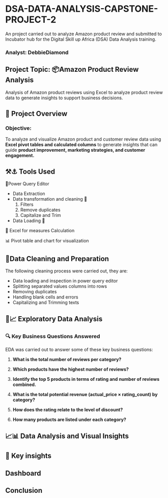 # DSA-DATA-ANALYSIS-CAPSTONE-PROJECT-2
An project carried out to analyze Amazon product review and submitted to Incubator hub for the Digital Skill up Africa (DSA) Data Analysis training.
### Analyst: DebbieDiamond
## Project Topic: 📦Amazon Product Review Analysis 
Analysis of Amazon product reviews using Excel to analyze product review data to generate insights to support business decisions.
## 📌 Project Overview 
### Objective:
To analyze and visualize Amazon product and customer review data using **Excel pivot tables and calculated columns** to generate insights that can
guide **product improvement, marketing strategies, and customer engagement.**
## ⚒️⚓ Tools Used 
📑Power Query Editor
- Data Extraction
- Data transformation and cleaning 🧹
    1. Filters
    2. Remove duplicates
    3. Capitalize and Trim
- Data Loading 💬

🧰 Excel for measures Calculation

📊 Pivot table and chart for visualization
## 🧽Data Cleaning and Preparation 
The following cleaning process were carried out, they are: 
- Data loading and inspection in power query editor
- Splitting separated values columns into rows
- Removing duplicates
- Handling blank cells and errors
- Capitalizing and Trimming texts
## 🔦📈 Exploratory Data Analysis 
### 🔍 Key Business Questions Answered 
EDA was carried out to answer some of these key business questions:
1. **What is the total number of reviews per category?**

2. **Which products have the highest number of reviews?**

3. **Identify the top 5 products in terms of rating and number of reviews combined.**

4. **What is the total potential revenue (actual_price × rating_count) by category?**

5. **How does the rating relate to the level of discount?**

6. **How many products are listed under each category?**

## 📈📊 Data Analysis and Visual Insights

## 🔎 Key insights 

## Dashboard

## Conclusion

